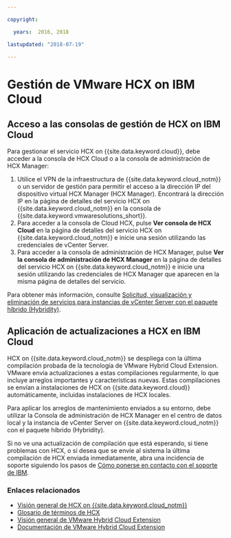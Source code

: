 ```yaml
---

copyright:

  years:  2016, 2018

lastupdated: "2018-07-19"

---
```


# Gestión de VMware HCX on IBM Cloud

## Acceso a las consolas de gestión de HCX on IBM Cloud

Para gestionar el servicio HCX on {{site.data.keyword.cloud}}, debe acceder a la consola de HCX Cloud o a la consola de administración de HCX Manager:
1. Utilice el VPN de la infraestructura de {{site.data.keyword.cloud_notm}} o un servidor de gestión para permitir el acceso a la dirección IP del dispositivo virtual HCX Manager (HCX Manager). Encontrará la dirección IP en la página de detalles del servicio HCX on {{site.data.keyword.cloud_notm}} en la consola de {{site.data.keyword.vmwaresolutions_short}}.
2. Para acceder a la consola de Cloud HCX, pulse **Ver consola de HCX Cloud** en la página de detalles del servicio HCX on {{site.data.keyword.cloud_notm}} e inicie una sesión utilizando las credenciales de vCenter Server.
3. Para acceder a la consola de administración de HCX Manager, pulse **Ver la consola de administración de HCX Manager** en la página de detalles del servicio HCX on {{site.data.keyword.cloud_notm}} e inicie una sesión utilizando las credenciales de HCX Manager que aparecen en la misma página de detalles del servicio.

Para obtener más información, consulte [Solicitud, visualización y eliminación de servicios para instancias de vCenter Server con el paquete híbrido (Hybridity)](../vcenter/vc_hybrid_addingremovingservices.html).

## Aplicación de actualizaciones a HCX en IBM Cloud

HCX on {{site.data.keyword.cloud_notm}} se despliega con la última compilación probada de la tecnología de VMware Hybrid Cloud Extension. VMware envía actualizaciones a estas compilaciones regularmente, lo que incluye arreglos importantes y características nuevas. Estas compilaciones se envían a instalaciones de HCX on {{site.data.keyword.cloud}} automáticamente, incluidas instalaciones de HCX locales.

Para aplicar los arreglos de mantenimiento enviados a su entorno, debe utilizar la Consola de administración de HCX Manager en el centro de datos local y la instancia de vCenter Server on {{site.data.keyword.cloud_notm}} con el paquete híbrido (Hybridity).

Si no ve una actualización de compilación que está esperando, si tiene problemas con HCX, o si desea que se envíe al sistema la última compilación de HCX enviada inmediatamente, abra una incidencia de soporte siguiendo los pasos de [Cómo ponerse en contacto con el soporte de IBM](../vmonic/trbl_support.html).

### Enlaces relacionados

* [Visión general de HCX on {{site.data.keyword.cloud_notm}}](hcx_considerations.html)
* [Glosario de términos de HCX](hcx_glossary.html)
* [Visión general de VMware Hybrid Cloud Extension](https://cloud.vmware.com/vmware-hcx)
* [Documentación de VMware Hybrid Cloud Extension](https://hcx.vmware.com/#vm-documentation)
